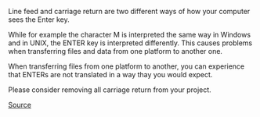Line feed and carriage return are two different ways of how your computer sees the Enter key.

While for example the character M is interpreted the same way in Windows and in UNIX, the ENTER key is interpreted differently. This causes problems when transferring files and data from one platform to another one.

When transferring files from one platform to another, you can experience that ENTERs are not translated in a way thay you would expect.

Please consider removing all carriage return from your project.

[Source](http://www.rubydoc.info/gems/rubocop/RuboCop/Cop/Style/EndOfLine)
